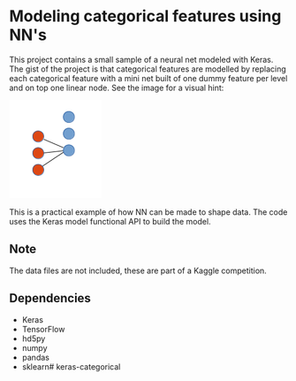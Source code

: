 Modeling categorical features using NN's
========================================

This project contains a small sample of a neural net modeled with Keras. 
The gist of the project is that categorical features are modelled by replacing each categorical feature with a mini net built of one dummy feature per level and on top one linear node. See the image for a visual hint:

![Categorical](cat-nn.png)

This is a practical example of how NN can be made to shape data. The code uses the Keras model functional API to build the model.

Note
----
The data files are not included, these are part of a Kaggle competition.

Dependencies
------------

* Keras
* TensorFlow
* hd5py
* numpy
* pandas
* sklearn# keras-categorical
